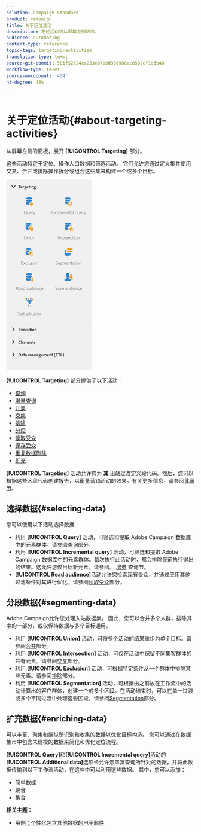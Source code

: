 ```yaml
---
solution: Campaign Standard
product: campaign
title: 关于定位活动
description: 定位活动可从屏幕左侧访问。
audience: automating
content-type: reference
topic-tags: targeting-activities
translation-type: tm+mt
source-git-commit: 501f52624ce253eb7b0d36d908ac8502cf1d3b48
workflow-type: tm+mt
source-wordcount: '434'
ht-degree: 48%

---
```



# 关于定位活动{#about-targeting-activities}

从屏幕左侧的面板，展开 **[!UICONTROL Targeting]** 部分。

这些活动特定于定位、操作人口数据和筛选活动。 它们允许您通过定义集并使用交叉、合并或排除操作拆分或组合这些集来构建一个或多个目标。

![](assets/wkf_targeting_activities.png)

**[!UICONTROL Targeting]** 部分提供了以下活动：

* [查询](../../automating/using/query.md)
* [增量查询](../../automating/using/incremental-query.md)
* [并集](../../automating/using/union.md)
* [交集](../../automating/using/intersection.md)
* [排除](../../automating/using/exclusion.md)
* [分段](../../automating/using/segmentation.md)
* [读取受众](../../automating/using/read-audience.md)
* [保存受众](../../automating/using/save-audience.md)
* [重复数据删除](../../automating/using/deduplication.md)
* [扩充](../../automating/using/enrichment.md)

**[!UICONTROL Targeting]** 活动允许您为 **其** 出站过渡定义段代码。然后，您可以根据这些区段代码创建报告，以衡量营销活动的效果。有关更多信息，请参阅[此章节](../../reporting/using/creating-a-report-workflow-segment.md)。

## 选择数据{#selecting-data}

您可以使用以下活动选择数据：

* 利用 **[!UICONTROL Query]** 活动，可筛选和提取 Adobe Campaign 数据库中的元素群体。请参阅[查询](../../automating/using/query.md)部分。
* 利用 **[!UICONTROL Incremental query]** 活动，可筛选和提取 Adobe Campaign 数据库中的元素群体。每次执行此活动时，都会排除先前执行得出的结果。这允许您仅目标新元素。请参阅。 [增量](../../automating/using/incremental-query.md) 查询节。
* **[!UICONTROL Read audience]**&#x200B;活动允许您检索现有受众，并通过应用其他过滤条件对其进行优化。请参阅[读取受众](../../automating/using/read-audience.md)部分。

## 分段数据{#segmenting-data}

Adobe Campaign允许您处理入站数据集。 因此，您可以合并多个人群，排除其中的一部分，或仅保持数据与多个目标通用。

* 利用 **[!UICONTROL Union]** 活动，可将多个活动的结果重组为单个目标。请参阅[合并](../../automating/using/union.md)部分。
* 利用 **[!UICONTROL Intersection]** 活动，可仅在活动中保留不同集客群体的共有元素。请参阅[交叉](../../automating/using/intersection.md)部分。
* 利用 **[!UICONTROL Exclusion]** 活动，可根据特定条件从一个群体中排除某些元素。请参阅[排除](../../automating/using/exclusion.md)部分。
* 利用 **[!UICONTROL Segmentation]** 活动，可根据由之前放在工作流中的活动计算出的客户群体，创建一个或多个区段。在活动结束时，可以在单一过渡或多个不同过渡中处理这些区段。请参阅[Segmentation](../../automating/using/segmentation.md)部分。

## 扩充数据{#enriching-data}

可以丰富、聚集和操纵所识别和收集的数据以优化目标构造。 您可以通过在数据集市中包含未建模的数据来简化和优化定位流程。

**[!UICONTROL Query]**&#x200B;和&#x200B;**[!UICONTROL Incremental query]**&#x200B;活动的&#x200B;**[!UICONTROL Additional data]**&#x200B;选项卡允许您丰富查询所针对的数据，并将此数据传输到以下工作流活动，在这些中可以利用这些数据。 其中，您可以添加：

* 简单数据
* 聚合
* 集合

**相关主题：**

* [用例：个性化包含其他数据的电子邮件](../../automating/using/personalizing-email-with-additional-data.md)
